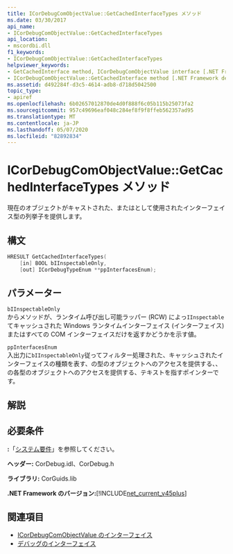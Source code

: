 ```yaml
---
title: ICorDebugComObjectValue::GetCachedInterfaceTypes メソッド
ms.date: 03/30/2017
api_name:
- ICorDebugComObjectValue::GetCachedInterfaceTypes
api_location:
- mscordbi.dll
f1_keywords:
- ICorDebugComObjectValue::GetCachedInterfaceTypes
helpviewer_keywords:
- GetCachedInterface method, ICorDebugComObjectValue interface [.NET Framework debugging]
- ICorDebugComObjectValue::GetCachedInterface method [.NET Framework debugging]
ms.assetid: d492284f-d3c5-4614-adb8-d718d5042500
topic_type:
- apiref
ms.openlocfilehash: 6b02657012870de4d0f888f6c05b115b25073fa2
ms.sourcegitcommit: 957c49696eaf048c284ef8f9f8ffeb562357ad95
ms.translationtype: MT
ms.contentlocale: ja-JP
ms.lasthandoff: 05/07/2020
ms.locfileid: "82892834"
---
```

# <a name="icordebugcomobjectvaluegetcachedinterfacetypes-method"></a>ICorDebugComObjectValue::GetCachedInterfaceTypes メソッド
現在のオブジェクトがキャストされた、またはとして使用されたインターフェイス型の列挙子を提供します。  
  
## <a name="syntax"></a>構文  
  
```cpp  
HRESULT GetCachedInterfaceTypes(  
    [in] BOOL bIInspectableOnly,  
    [out] ICorDebugTypeEnum **ppInterfacesEnum);  
```  
  
## <a name="parameters"></a>パラメーター  
 `bIInspectableOnly`  
 からメソッドが、ランタイム呼び出し可能ラッパー (RCW) によっ`IInspectable`てキャッシュされた Windows ランタイムインターフェイス (インターフェイス) またはすべての COM インターフェイスだけを返すかどうかを示す値。  
  
 `ppInterfacesEnum`  
 入出力に`bIInspectableOnly`従ってフィルター処理された、キャッシュされたインターフェイスの種類を表す、の型のオブジェクトへのアクセスを提供する、、の各型のオブジェクトへのアクセスを提供する、テキストを指すポインターです。  
  
## <a name="remarks"></a>解説  
  
## <a name="requirements"></a>必要条件  
 **:**「[システム要件](../../get-started/system-requirements.md)」を参照してください。  
  
 **ヘッダー:** CorDebug.idl、CorDebug.h  
  
 **ライブラリ:** CorGuids.lib  
  
 **.NET Framework のバージョン:**[!INCLUDE[net_current_v45plus](../../../../includes/net-current-v45plus-md.md)]  
  
## <a name="see-also"></a>関連項目

- [ICorDebugComObjectValue のインターフェイス](icordebugcomobjectvalue-interface.md)
- [デバッグのインターフェイス](debugging-interfaces.md)
